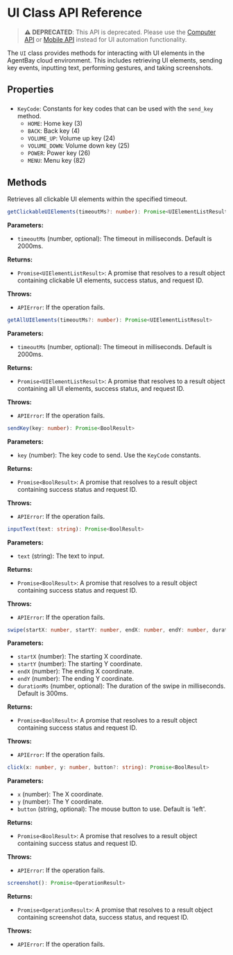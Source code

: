 # UI Class API Reference

> **⚠️ DEPRECATED**: This API is deprecated. Please use the [Computer API](computer.md) or [Mobile API](../mobile-use/mobile.md) instead for UI automation functionality.

The `UI` class provides methods for interacting with UI elements in the AgentBay cloud environment. This includes retrieving UI elements, sending key events, inputting text, performing gestures, and taking screenshots.

## Properties

###

- `KeyCode`: Constants for key codes that can be used with the `send_key` method.
  - `HOME`: Home key (3)
  - `BACK`: Back key (4)
  - `VOLUME_UP`: Volume up key (24)
  - `VOLUME_DOWN`: Volume down key (25)
  - `POWER`: Power key (26)
  - `MENU`: Menu key (82)

## Methods


Retrieves all clickable UI elements within the specified timeout.


```typescript
getClickableUIElements(timeoutMs?: number): Promise<UIElementListResult>
```

**Parameters:**
- `timeoutMs` (number, optional): The timeout in milliseconds. Default is 2000ms.

**Returns:**
- `Promise<UIElementListResult>`: A promise that resolves to a result object containing clickable UI elements, success status, and request ID.

**Throws:**
- `APIError`: If the operation fails.


```typescript
getAllUIElements(timeoutMs?: number): Promise<UIElementListResult>
```

**Parameters:**
- `timeoutMs` (number, optional): The timeout in milliseconds. Default is 2000ms.

**Returns:**
- `Promise<UIElementListResult>`: A promise that resolves to a result object containing all UI elements, success status, and request ID.

**Throws:**
- `APIError`: If the operation fails.


```typescript
sendKey(key: number): Promise<BoolResult>
```

**Parameters:**
- `key` (number): The key code to send. Use the `KeyCode` constants.

**Returns:**
- `Promise<BoolResult>`: A promise that resolves to a result object containing success status and request ID.

**Throws:**
- `APIError`: If the operation fails.


```typescript
inputText(text: string): Promise<BoolResult>
```

**Parameters:**
- `text` (string): The text to input.

**Returns:**
- `Promise<BoolResult>`: A promise that resolves to a result object containing success status and request ID.

**Throws:**
- `APIError`: If the operation fails.


```typescript
swipe(startX: number, startY: number, endX: number, endY: number, durationMs?: number): Promise<BoolResult>
```

**Parameters:**
- `startX` (number): The starting X coordinate.
- `startY` (number): The starting Y coordinate.
- `endX` (number): The ending X coordinate.
- `endY` (number): The ending Y coordinate.
- `durationMs` (number, optional): The duration of the swipe in milliseconds. Default is 300ms.

**Returns:**
- `Promise<BoolResult>`: A promise that resolves to a result object containing success status and request ID.

**Throws:**
- `APIError`: If the operation fails.


```typescript
click(x: number, y: number, button?: string): Promise<BoolResult>
```

**Parameters:**
- `x` (number): The X coordinate.
- `y` (number): The Y coordinate.
- `button` (string, optional): The mouse button to use. Default is 'left'.

**Returns:**
- `Promise<BoolResult>`: A promise that resolves to a result object containing success status and request ID.

**Throws:**
- `APIError`: If the operation fails.


```typescript
screenshot(): Promise<OperationResult>
```

**Returns:**
- `Promise<OperationResult>`: A promise that resolves to a result object containing screenshot data, success status, and request ID.

**Throws:**
- `APIError`: If the operation fails.
